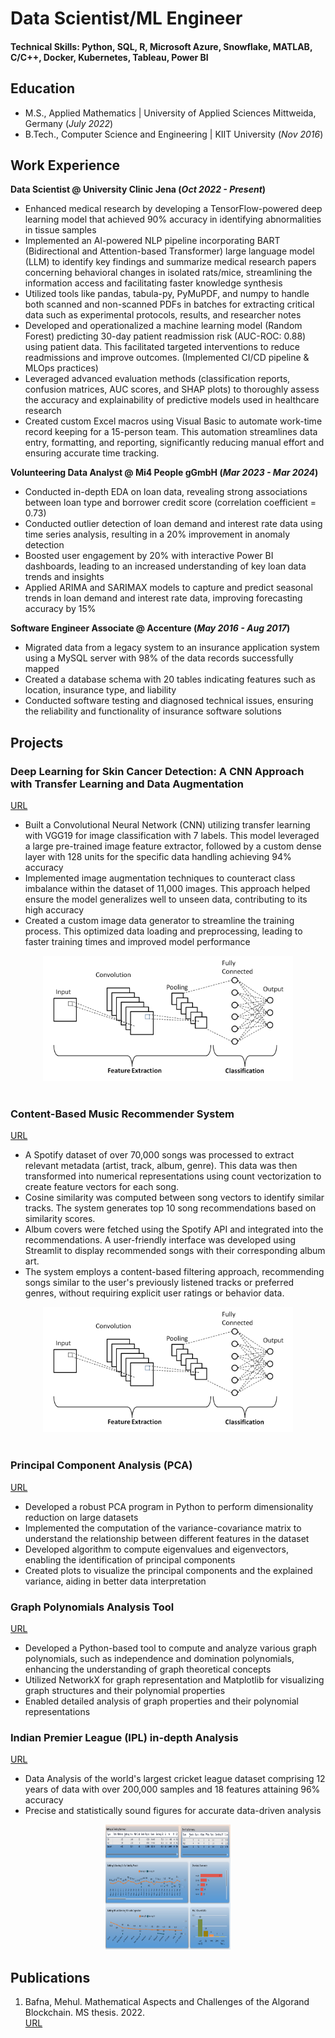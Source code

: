 # Data Scientist/ML Engineer 

#### Technical Skills: Python, SQL, R, Microsoft Azure, Snowflake, MATLAB, C/C++, Docker, Kubernetes, Tableau, Power BI

## Education							       		
- M.S., Applied Mathematics	| University of Applied Sciences Mittweida, Germany	(_July 2022_)		        		
- B.Tech., Computer Science and Engineering | KIIT University (_Nov 2016_)

## Work Experience
**Data Scientist @ University Clinic Jena (_Oct 2022 - Present_)**
- Enhanced medical research by developing a TensorFlow-powered deep learning model that achieved 90% accuracy in identifying abnormalities in tissue samples
- Implemented an Al-powered NLP pipeline incorporating BART (Bidirectional and Attention-based Transformer) large language model (LLM) to identify key findings and summarize medical research papers concerning behavioral changes in isolated rats/mice, streamlining the information access and facilitating faster knowledge synthesis
- Utilized tools like pandas, tabula-py, PyMuPDF, and numpy to handle both scanned and non-scanned PDFs in batches for extracting critical data such as experimental protocols, results, and researcher notes
- Developed and operationalized a machine learning model (Random Forest) predicting 30-day patient readmission risk (AUC-ROC: 0.88) using patient data. This facilitated targeted interventions to reduce readmissions and improve outcomes. (Implemented CI/CD pipeline & MLOps practices)
- Leveraged advanced evaluation methods (classification reports, confusion matrices, AUC scores, and SHAP plots) to thoroughly assess the accuracy and explainability of predictive models used in healthcare research
- Created custom Excel macros using Visual Basic to automate work-time record keeping for a 15-person team. This automation streamlines data entry, formatting, and reporting, significantly reducing manual effort and ensuring accurate time tracking.

**Volunteering Data Analyst @ Mi4 People gGmbH (_Mar 2023 - Mar 2024_)**
- Conducted in-depth EDA on loan data, revealing strong associations between loan type and borrower credit score (correlation coefficient = 0.73)
- Conducted outlier detection of loan demand and interest rate data using time series analysis, resulting in a 20% improvement in anomaly detection
- Boosted user engagement by 20% with interactive Power BI dashboards, leading to an increased understanding of key loan data trends and insights
- Applied ARIMA and SARIMAX models to capture and predict seasonal trends in loan demand and interest rate data, improving forecasting accuracy by 15%

**Software Engineer Associate @ Accenture (_May 2016 - Aug 2017_)** 
- Migrated data from a legacy system to an insurance application system using a MySQL server with 98% of the data records successfully mapped
- Created a database schema with 20 tables indicating features such as location, insurance type, and liability
- Conducted software testing and diagnosed technical issues, ensuring the reliability and functionality of insurance software solutions

## Projects

### Deep Learning for Skin Cancer Detection: A CNN Approach with Transfer Learning and Data Augmentation
[URL](https://github.com/MehulBafna/Computer-Vision/tree/main/Deep%20Learning%20-%20Skin%20Cancer%20Detection)
- Built a Convolutional Neural Network (CNN) utilizing transfer learning with VGG19 for image classification with 7 labels. This model leveraged a large pre-trained image feature extractor, followed by a custom dense layer with 128 units for the specific data handling achieving 94% accuracy
- Implemented image augmentation techniques to counteract class imbalance within the dataset of 11,000 images. This approach helped ensure the model generalizes well to unseen data, contributing to its high accuracy
- Created a custom image data generator to streamline the training process. This optimized data loading and preprocessing, leading to faster training times and improved model performance

<div style="text-align:center"><img src="/assets/W2.png" width="400" height="200"></div>

<br/>

### Content-Based Music Recommender System
[URL](https://github.com/MehulBafna/Music-Recommender-System)
- A Spotify dataset of over 70,000 songs was processed to extract relevant metadata (artist, track, album, genre). This data was then transformed into numerical representations using count vectorization to create feature vectors for each song.
- Cosine similarity was computed between song vectors to identify similar tracks. The system generates top 10 song recommendations based on similarity scores.
- Album covers were fetched using the Spotify API and integrated into the recommendations. A user-friendly interface was developed using Streamlit to display recommended songs with their corresponding album art.
- The system employs a content-based filtering approach, recommending songs similar to the user's previously listened tracks or preferred genres, without requiring explicit user ratings or behavior data.

<div style="text-align:center"><img src="/assets/W2.png" width="400" height="200"></div>

<br/>

### Principal Component Analysis (PCA)
[URL](https://github.com/MehulBafna/Principal-Component-Analysis)
- Developed a robust PCA program in Python to perform dimensionality reduction on large datasets
- Implemented the computation of the variance-covariance matrix to understand the relationship between different features in the dataset
- Developed algorithm to compute eigenvalues and eigenvectors, enabling the identification of principal components
- Created plots to visualize the principal components and the explained variance, aiding in better data interpretation

### Graph Polynomials Analysis Tool
[URL](https://github.com/MehulBafna/Graph-Polynomials)
- Developed a Python-based tool to compute and analyze various graph polynomials, such as independence and domination polynomials, enhancing the understanding of graph theoretical concepts
- Utilized NetworkX for graph representation and Matplotlib for visualizing graph structures and their polynomial properties
- Enabled detailed analysis of graph properties and their polynomial representations

### Indian Premier League (IPL) in-depth Analysis
[URL](https://github.com/MehulBafna/Indian-Premier-League-in-depth-data-analysis-)
- Data Analysis of the world's largest cricket league dataset comprising 12 years of data with over 200,000 samples and 18 features attaining 96% accuracy
- Precise and statistically sound figures for accurate data-driven analysis

<div style="text-align:center"><img src="/assets/W1.png" width="200" height="200"></div>

## Publications
1. Bafna, Mehul. Mathematical Aspects and Challenges of the Algorand Blockchain. MS thesis. 2022. <br/>
[URL](https://monami.hs-mittweida.de/frontdoor/deliver/index/docId/14083/file/MT_51923_Bafna_Mehul_Algorand_geschwaerzt.pdf)
